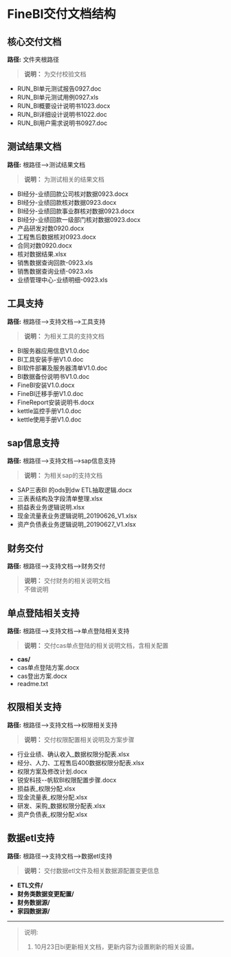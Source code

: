 # FineBI交付文档结构
## 核心交付文档 
**路径:** 文件夹根路径
> **说明：** 为交付校验文档
* RUN_BI单元测试报告0927.doc
* RUN_BI单元测试用例0927.xls
* RUN_BI概要设计说明书1023.docx
* RUN_BI详细设计说明书1022.doc
* RUN_BI用户需求说明书0927.doc


## 测试结果文档
**路径:** 根路径-->测试结果文档
> **说明：** 为测试相关的结果文档
* BI经分-业绩回款公司核对数据0923.docx
* BI经分-业绩回款核对数据0923.docx
* BI经分-业绩回款事业群核对数据0923.docx
* BI经分-业绩回款一级部门核对数据0923.docx
* 产品研发对数0920.docx
* 工程售后数据核对0923.docx
* 合同对数0920.docx
* 核对数据结果.xlsx
* 销售数据查询回款-0923.xls
* 销售数据查询业绩-0923.xls
* 业绩管理中心-业绩明细-0923.xls



## 工具支持
**路径:** 根路径-->支持文档-->工具支持
> **说明：** 为相关工具的支持文档
* BI服务器应用信息V1.0.doc
* BI工具安装手册V1.0.doc
* BI软件部署及服务器清单V1.0.doc
* BI数据备份说明书V1.0.doc
* FineBI安装V1.0.docx
* FineBI迁移手册V1.0.doc
* FineReport安装说明书.docx
* kettle监控手册V1.0.doc
* kettle使用手册V1.0.doc


## sap信息支持
**路径:** 根路径-->支持文档-->sap信息支持
> **说明：** 为相关sap的支持文档
* SAP三表BI 的ods到dw ETL抽取逻辑.docx
* 三表表结构及字段清单整理.xlsx
* 损益表业务逻辑说明.xlsx
* 现金流量表业务逻辑说明_20190626_V1.xlsx
* 资产负债表业务逻辑说明_20190627_V1.xlsx

## 财务交付
**路径:** 根路径-->支持文档-->财务交付
> **说明：** 交付财务的相关说明文档   
> 不做说明

## 单点登陆相关支持
**路径:** 根路径-->支持文档-->单点登陆相关支持
> **说明：** 交付cas单点登陆的相关说明文档，含相关配置
* **cas/**
* cas单点登陆方案.docx
* cas登出方案.docx
* readme.txt

## 权限相关支持
**路径:** 根路径-->支持文档-->权限相关支持
> **说明：** 交付权限配置相关说明及方案步骤
* 行业业绩、确认收入_数据权限分配表.xlsx
* 经分、人力、工程售后400数据权限分配表.xlsx
* 权限方案及修改计划.docx
* 锐安科技--帆软BI权限配置步骤.docx
* 损益表_权限分配.xlsx
* 现金流量表_权限分配.xlsx
* 研发、采购_数据权限分配表.xlsx
* 资产负债表_权限分配.xlsx

## 数据etl支持
**路径:** 根路径-->支持文档-->数据etl支持
> **说明：** 交付数据etl文件及相关数据源配置变更信息
* **ETL文件/**
* **财务类数据变更配置/**
* **财务数据源/**
* **家园数据源/**

**************************
> 说明:
> 1. 10月23日bi更新相关文档，更新内容为设置刷新的相关设置。

